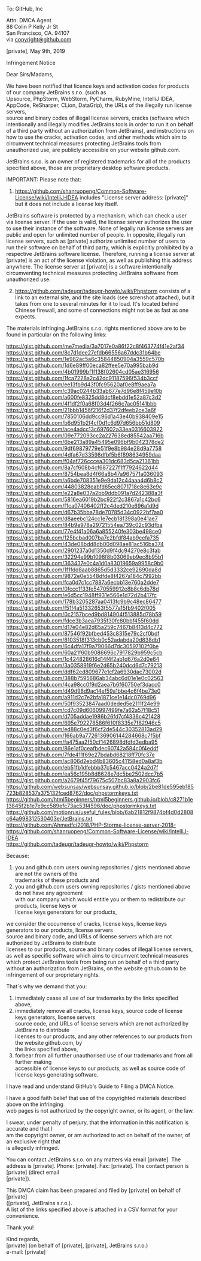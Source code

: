 To: GitHub, Inc        
     
Attn: DMCA Agent        
88 Colin P Kelly Jr St      
San Francisco, CA. 94107      
via copyright@github.com      
     
[private], May 9th, 2019      
     
Infringement Notice      
     
Dear Sirs/Madams,      
     
We have been notified that licence keys and activation codes for products of our company JetBrains s.r.o. (such as      
Upsource, PhpStorm, WebStorm, PyCharm, RubyMine, IntelliJ IDEA, AppCode, ReSharper, CLion, DataGrip), the URLs of the illegally run license servers,      
source and binary codes of illegal license servers, cracks (software which intentionally and illegally modifies JetBrains tools in order to run it on behalf of a third party without an authorization from JetBrains), and instructions on how to use the cracks, activation codes, and other methods which aim to circumvent technical measures protecting JetBrains tools from unauthorized use, are publicly accessible on your website github.com.      
     
JetBrains s.r.o. is an owner of registered trademarks for all of the products specified above, those are proprietary desktop software products.      
     
IMPORTANT: Please note that:     
     
1) https://github.com/shanruopeng/Common-Software-License/wiki/IntelliJ-IDEA includes "License server address: [private]" but it does not  include a license key itself.      
     
JetBrains software is protected by a mechanism, which can check a user via license server. If the user is valid, the license server authorizes the user to use their instance of the software. None of legally run license servers are public and open for unlimited number of people. In opposite, illegally run license servers, such as [private] authorize unlimited number of users to run their software on behalf of third party, which is explicitly prohibited by a respective JetBrains software license. Therefore, running a license server at [private] is an act of the license violation, as well as publishing this address anywhere. The license server at [private] is a software intentionally circumventing technical measures protecting JetBrains software from unauthorized use.     
     
2) https://github.com/tadeugr/tadeugr-howto/wiki/Phpstorm consists of a link to an external site, and the site loads (see screnshot attached), but it takes from one to several minutes for it to load. It's located behind Chinese firewall, and some of connections might not be as fast as one expects.     
     
     
The materials infringing JetBrains s.r.o. rights mentioned above are to be found in particular on the following links:      
     
https://gist.github.com/me7media/3a7017e0a86f22c8f463774f41e2af34      
https://gist.github.com/8c7d1dee27efdb66556a67ddc31b64be      
https://gist.github.com/1e982ac5a6c35844850904a3559c570b      
https://gist.github.com/1d6e89ff00eca82ffee5e70a995bab9d      
https://gist.github.com/4b01999bf1f138f02604cd05ae316956      
https://gist.github.com/1fca7228a2c42dc91187596f534b3ccf      
https://gist.github.com/ee13fb9d43f0fc95620af0e8ff9aea7a      
https://gist.github.com/c39ac0244b33ab677e7d96e8f459e10b      
https://gist.github.com/a600fe8325dd8dcf8ebdd1e52a87c3d2      
https://gist.github.com/4f1df2f0a68f03d4f266c7ac05141bbb      
https://gist.github.com/21bbb1456f216f2d37f2dfeeb2ce3a6f      
https://gist.github.com/7850106dd9cc96d1a43e40b938409e15      
https://gist.github.com/b6d951b2f4cf0d1c6d97d656bb51d809      
https://gist.github.com/ace4adcc13c697602a33ea0316603922      
https://gist.github.com/09e772093cc2a227638ed85542aa716b      
https://gist.github.com/6be213a89a45495e096bf9b042378de2      
https://gist.github.com/9df69879779e51f9e8b984e28d9a7758      
https://gist.github.com/4dfa67d33598dfbf5b6f898634959daa      
https://gist.github.com/f04af726cccea301dc683d5ca21361bb      
https://gist.github.com/8a7cf608b4cf687227f1ff7924622d44      
https://gist.github.com/8754bea8d4f66a8b47a967571a036093      
https://gist.github.com/a6bde708351e9e9da12c44aaa4d6b8c2      
https://gist.github.com/44803828eabfd65ec8071718e8e63e9c      
https://gist.github.com/e22a8e037a2bb9ddb091a7d242388a3f      
https://gist.github.com/5816ea6019b2bc922f2c3867a1c42bc6      
https://gist.github.com/f1ca07406402ff2c4ded210e696a1d9d      
https://gist.github.com/d67b35bba78de70785d34c0922bf7aa0      
https://gist.github.com/d8aeebc124cc1e7ecb18f398a0e41ae7      
https://gist.github.com/84b9e978a29721554ea739c02c93dfba      
https://gist.github.com/77e4f41a06a6a855240fe303be498ce0      
https://gist.github.com/125bcbad007ba7c2bfdf84ab9cefa735      
https://gist.github.com/43de08bdd8db00d098ae81ac516ba374      
https://gist.github.com/2901237a0d1350d9f4dc94270e8c3fab      
https://gist.github.com/32294e99b1098f8b03069eb9ec8b95b1      
https://gist.github.com/363437e0c4a1d0a83019659a9958c9b0      
https://gist.github.com/1f1fdd8aab8865d5d3332ce92690da8d      
https://gist.github.com/9872e0e5548dfde8f4267a184c7992bb      
https://gist.github.com/fca0d7c1cc7887a6ecbb13e760a2dde7      
https://gist.github.com/0fccc1f33fe5470559912e8b8c6db78d      
https://gist.github.com/e6d5cc1948ff931e566e1d72d2b417fc      
https://gist.github.com/178b3205287aa0413fc9b9c48ec86477      
https://gist.github.com/f51f4a51332653f5577a15fb9402f005      
https://gist.github.com/0c2157bced9bd814904f513885d78b59      
https://gist.github.com/fdce3b3aea7935f30fc80bbf455f60dd      
https://gist.github.com/d17e04e82d65a259c7467b8413d4c772      
https://gist.github.com/87546f92bfbed453c8315e79c2cf0bdf      
https://gist.github.com/8103518f313cb0c52adabda20d838db1      
https://gist.github.com/6c4dfa17f9a79066d7dc30597102f0be      
https://gist.github.com/60a21f60b9086696c7917829b959c5cb      
https://gist.github.com/1c424828616d14f4f2ab1d676a2d0e64      
https://gist.github.com/3a0358919f6e2d65b240dcd6d7c79213      
https://gist.github.com/ddf62ed809677e1cf2a6930dac73002d      
https://gist.github.com/388b7595686ab34abc6d01e1e0c02563      
https://gist.github.com/4ca98cc0f9d2aea7b6f60750ef3dacc0      
https://gist.github.com/d49d98d9ac14ef59a1bbe4c6f4be73e0      
https://gist.github.com/a911d2c7e2bfa1871ce1e14dc0769d96      
https://gist.github.com/50f93523847aad0deded5e2111f24e99      
https://gist.github.com/cd7c09d6060997499fe7a62a57f18c51      
https://gist.github.com/d705addae1986b26fd7cf4336c421428      
https://gist.github.com/695e792278586f610f8335e7f82946c5      
https://gist.github.com/ed88c0ed3f6cf2de544c30352813ad29      
https://gist.github.com/166ab9a7726136906144284668c7f5bf      
https://gist.github.com/fa475aa2f50cf1426898dfdfd3edba95      
https://gist.github.com/86e1af0ceafbdec60742a584c0f4eddf      
https://gist.github.com/7fde411f69e27bdabd68218ff70fc37e      
https://gist.github.com/ac806d2ebd4b83605c41158ed0a8af3b      
https://gist.github.com/eb51fb1dfebbb37c5467acc0424a2d7f      
https://gist.github.com/ea56c195b8d8628e7dc5be2502dcc7b5      
https://gist.github.com/a2679f45f79675c507bc83a8a2903fc6      
https://github.com/websunsay/websunsay.github.io/blob/2be81de595eb185723b828537a375132fced8762/doc/phpstormkeys.txt      
https://github.com/html5beginners/html5beginners.github.io/blob/c8271b1e13845f2b1e7e9cc589efc73ac53f4596/doc/phpstormkeys.txt      
https://github.com/motionrus/useful_fules/blob/6ab21812f9874bf4d0d2808c64a998312530403e/JetBrains.txt      
https://github.com/Ahmedfci2018/PHP-Storme-license-server-2018-      
https://github.com/shanruopeng/Common-Software-License/wiki/IntelliJ-IDEA      
https://github.com/tadeugr/tadeugr-howto/wiki/Phpstorm      
     
Because:      
1) you and github.com users owning repositories / gists mentioned above are not the owners of the      
trademarks of these products and      
2) you and github.com users owning repositories / gists mentioned above do not have any agreement      
with our company which would entitle you or them to redistribute our products, license keys or      
license keys generators for our products,      
     
we consider the occurrence of cracks, license keys, license keys generators to our products, license servers      
source and binary code, and URLs of license servers which are not authorized by JetBrains to distribute      
licenses to our products, source and binary codes of illegal license servers, as well as specific software which aims to circumvent technical measures which protect JetBrains tools from being run on behalf of a third party without an authorization from JetBrains, on the website github.com to be infringement of our proprietary rights.      
     
That´s why we demand that you:      
1) immediately cease all use of our trademarks by the links specified above,      
2) immediately remove all cracks, license keys, source code of license keys generators, license servers      
source code, and URLs of license servers which are not authorized by JetBrains to distribute      
licenses to our products, and any other references to our products from the website github.com, by      
the links specified above,      
3) forbear from all further unauthorised use of our trademarks and from all further making      
accessible of license keys to our products, as well as source code of license keys generating software.      
     
I have read and understand GitHub's Guide to Filing a DMCA Notice.      
     
I have a good faith belief that use of the copyrighted materials described above on the infringing      
web pages is not authorized by the copyright owner, or its agent, or the law.      
     
I swear, under penalty of perjury, that the information in this notification is accurate and that I      
am the copyright owner, or am authorized to act on behalf of the owner, of an exclusive right that      
is allegedly infringed.      
     
You can contact JetBrains s.r.o. on any matters via email [private]. The address is [private]. Phone: [private]. Fax: [private]. The contact person is [private] (direct email      
[private]).      
     
This DMCA claim has been prepared and filed by [private] on behalf of [private]  
([private], JetBrains s.r.o.).      
A list of the links specified above is attached in a CSV format for your convenience.      
     
Thank you!      
     
Kind regards,      
[private] (on behalf of [private], [private], JetBrains s.r.o.)      
e-mail: [private] 
